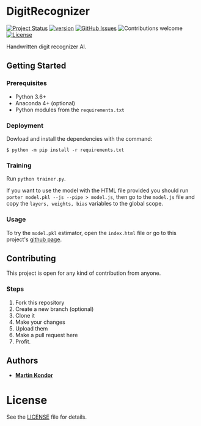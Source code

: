 # DigitRecognizer

[![Project Status](https://img.shields.io/badge/status-active-brightgreen.svg)](https://github.com/MartinKondor/DigitRecognizer/)
[![version](https://img.shields.io/badge/version-2019.07-brightgreen.svg)](https://github.com/MartinKondor/DigitRecognizer/)
[![GitHub Issues](https://img.shields.io/github/issues/MartinKondor/MovieRecommender.svg)](https://github.com/MartinKondor/DigitRecognizer/issues)
![Contributions welcome](https://img.shields.io/badge/contributions-welcome-blue.svg)
[![License](https://img.shields.io/badge/license-MIT-blue.svg)](https://opensource.org/licenses/MIT)

Handwritten digit recognizer AI.

## Getting Started

### Prerequisites

* Python 3.6+
* Anaconda 4+ (optional)
* Python modules from the `requirements.txt`

### Deployment

Dowload and install the dependencies with the command:

```
$ python -m pip install -r requirements.txt
```

### Training

Run `python trainer.py`.

If you want to use the model with the HTML file provided you should run `porter model.pkl --js --pipe > model.js`, then go to the `model.js` file and copy the `layers, weights, bias` variables to the global scope.

### Usage

To try the `model.pkl` estimator, open the `index.html` file or go to this project's [github page](https://github.com/MartinKondor/DigitRecognizer/).

## Contributing

This project is open for any kind of contribution from anyone.

### Steps

1. Fork this repository
2. Create a new branch (optional)
3. Clone it
4. Make your changes
5. Upload them
6. Make a pull request here
7. Profit.

## Authors

* **[Martin Kondor](https://github.com/MartinKondor)**

# License

See the [LICENSE](LICENSE) file for details.

